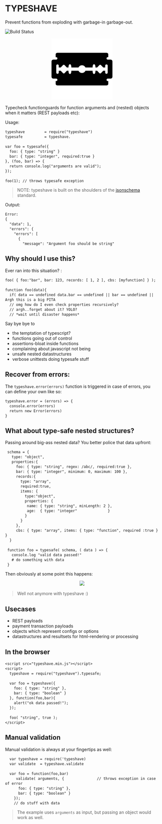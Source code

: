 TYPESHAVE 
=========

Prevent functions from exploding with garbage-in garbage-out.

![Build Status](https://travis-ci.org/coderofsalvation/typeshave.js.svg?branch=master)

<center><img src="https://raw.githubusercontent.com/coderofsalvation/typeshave/gh-pages/logo.png"/></center>

Typecheck functionguards for function arguments and (nested) objects when it matters (REST payloads etc):

Usage:   

    typeshave         = require("typeshave")
    typesafe          = typeshave.

    var foo = typesafe({
      foo: { type: "string" }
      bar: { type: "integer", required:true }
    }, (foo, bar) => {
      return console.log("arguments are valid");
    });

    foo(1); // throws typesafe exception

> NOTE: typeshave is built on the shoulders of the [jsonschema](http://jsonschema.net) standard. 

Output:
  
    Error: 
    {
      "data": 1,
      "errors": {
        "errors": [
          {
            "message": "Argument foo should be string"

## Why should I use this? 

Ever ran into this situation? :

    foo( { foo:"bar", bar: 123, records: [ 1, 2 ], cbs: [myfunction] } );

    function foo(data){
      if( data == undefined data.bar == undefined || bar == undefined || Argh this is a big PITA 
      // omg how do I even check properties recursively?
      // argh..forget about it? YOLO?
      // *wait until disaster happens*

Say bye bye to 

* the temptation of typescript?
* functions going out of control
* assertions-bloat inside functions 
* complaining about javascript not being 
* unsafe nested datastructures 
* verbose unittests doing typesafe stuff 

## Recover from errors:

The `typeshave.error(errors)` function is triggered in case of errors, you can define your own like so:

    typeshave.error = (errors) => {
      console.error(errors)
      return new Error(errors)
    }

## What about type-safe nested structures?

Passing around big-ass nested data?
You better police that data upfront:

     schema = {                                             
       type: "object", 
       properties:{                                         
         foo: { type: "string", regex: /abc/, required:true }, 
         bar: { type: "integer", minimum: 0, maximum: 100 }, 
         records:{
           type: "array", 
           required:true, 
           items: {
             type:"object", 
             properties: {
              name: { type: "string", minLength: 2 }, 
              age:  { type: "integer"              }       
             }
           } 
         }, 
         cbs: { type: "array", items: { type: "function", required :true } }
      }
                                                           
     function foo = typesafe( schema, ( data ) => {                    
       console.log "valid data passed!"                    
       # do something with data                            
     }


Then obviously at some point this happens:

<center><img src="http://www.gifbin.com/bin/102009/1256553541_exploding-trash.gif"/></center>

> Well not anymore with typeshave :)

## Usecases

* REST payloads 
* payment transaction payloads
* objects which represent configs or options 
* datastructures and resultsets for html-rendering or processing 

## In the browser 

    <script src="typeshave.min.js"></script>
    <script>
      typeshave = require("typeshave").typesafe;

      var foo = typeshave({
        foo: { type: "string" },
        bar: { type: "boolean" }
      }, function(foo,bar){
        alert("ok data passed!");
      });

      foo( "string", true );
    </script>

## Manual validation

Manual validation is always at your fingertips as well:

      var typeshave = require('typeshave)
      var validate  = typeshave.validate

      var foo = function(foo,bar)
         validate( arguments, {               // throws exception in case of error
          foo: { type: "string" },
          bar: { type: "boolean" }
        });
        // do stuff with data

> The example uses `arguments` as input, but passing an object would work as well.
